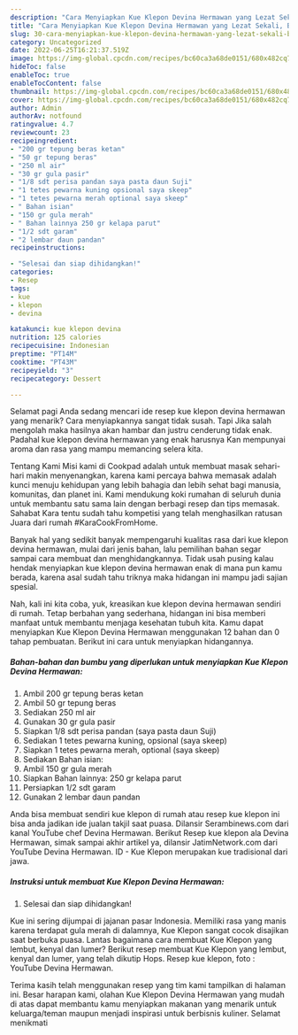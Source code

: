 ```yaml
---
description: "Cara Menyiapkan Kue Klepon Devina Hermawan yang Lezat Sekali, Buat Buka Puasa Bisa Manjain Lidah"
title: "Cara Menyiapkan Kue Klepon Devina Hermawan yang Lezat Sekali, Buat Buka Puasa Bisa Manjain Lidah"
slug: 30-cara-menyiapkan-kue-klepon-devina-hermawan-yang-lezat-sekali-buat-buka-puasa-bisa-manjain-lidah
category: Uncategorized
date: 2022-06-25T16:21:37.519Z
image: https://img-global.cpcdn.com/recipes/bc60ca3a68de0151/680x482cq70/kue-klepon-devina-hermawan-foto-resep-utama.jpg
hideToc: false
enableToc: true
enableTocContent: false
thumbnail: https://img-global.cpcdn.com/recipes/bc60ca3a68de0151/680x482cq70/kue-klepon-devina-hermawan-foto-resep-utama.jpg
cover: https://img-global.cpcdn.com/recipes/bc60ca3a68de0151/680x482cq70/kue-klepon-devina-hermawan-foto-resep-utama.jpg
author: Admin
authorAv: notfound
ratingvalue: 4.7
reviewcount: 23
recipeingredient:
- "200 gr tepung beras ketan"
- "50 gr tepung beras"
- "250 ml air"
- "30 gr gula pasir"
- "1/8 sdt perisa pandan saya pasta daun Suji"
- "1 tetes pewarna kuning opsional saya skeep"
- "1 tetes pewarna merah optional saya skeep"
- " Bahan isian"
- "150 gr gula merah"
- " Bahan lainnya 250 gr kelapa parut"
- "1/2 sdt garam"
- "2 lembar daun pandan"
recipeinstructions:

- "Selesai dan siap dihidangkan!"
categories:
- Resep
tags:
- kue
- klepon
- devina

katakunci: kue klepon devina 
nutrition: 125 calories
recipecuisine: Indonesian
preptime: "PT14M"
cooktime: "PT43M"
recipeyield: "3"
recipecategory: Dessert

---
```



Selamat pagi Anda sedang mencari ide resep kue klepon devina hermawan yang menarik? Cara menyiapkannya sangat tidak susah. Tapi Jika salah mengolah maka hasilnya akan hambar dan justru cenderung tidak enak. Padahal kue klepon devina hermawan yang enak harusnya Kan mempunyai aroma dan rasa yang mampu memancing selera kita.


Tentang Kami Misi kami di Cookpad adalah untuk membuat masak sehari-hari makin menyenangkan, karena kami percaya bahwa memasak adalah kunci menuju kehidupan yang lebih bahagia dan lebih sehat bagi manusia, komunitas, dan planet ini. Kami mendukung koki rumahan di seluruh dunia untuk membantu satu sama lain dengan berbagi resep dan tips memasak. Sahabat Kara tentu sudah tahu kompetisi yang telah menghasilkan ratusan Juara dari rumah #KaraCookFromHome.

Banyak hal yang sedikit banyak mempengaruhi kualitas rasa dari kue klepon devina hermawan, mulai dari jenis bahan, lalu pemilihan bahan segar sampai cara membuat dan menghidangkannya. Tidak usah pusing kalau hendak menyiapkan kue klepon devina hermawan enak di mana pun kamu berada, karena asal sudah tahu triknya maka hidangan ini mampu jadi sajian spesial.


Nah, kali ini kita coba, yuk, kreasikan kue klepon devina hermawan sendiri di rumah. Tetap berbahan yang sederhana, hidangan ini bisa memberi manfaat untuk membantu menjaga kesehatan tubuh kita. Kamu dapat menyiapkan Kue Klepon Devina Hermawan menggunakan 12 bahan dan 0 tahap pembuatan. Berikut ini cara untuk menyiapkan hidangannya.

<!--inarticleads1-->

##### Bahan-bahan dan bumbu yang diperlukan untuk menyiapkan Kue Klepon Devina Hermawan:

1. Ambil 200 gr tepung beras ketan
1. Ambil 50 gr tepung beras
1. Sediakan 250 ml air
1. Gunakan 30 gr gula pasir
1. Siapkan 1/8 sdt perisa pandan (saya pasta daun Suji)
1. Sediakan 1 tetes pewarna kuning, opsional (saya skeep)
1. Siapkan 1 tetes pewarna merah, optional (saya skeep)
1. Sediakan  Bahan isian:
1. Ambil 150 gr gula merah
1. Siapkan  Bahan lainnya: 250 gr kelapa parut
1. Persiapkan 1/2 sdt garam
1. Gunakan 2 lembar daun pandan


Anda bisa membuat sendiri kue klepon di rumah atau resep kue klepon ini bisa anda jadikan ide jualan takjil saat puasa. Dilansir Serambinews.com dari kanal YouTube chef Devina Hermawan. Berikut Resep kue klepon ala Devina Hermawan, simak sampai akhir artikel ya, dilansir JatimNetwork.com dari YouTube Devina Hermawan. ID - Kue Klepon merupakan kue tradisional dari jawa. 

<!--inarticleads2-->

##### Instruksi untuk membuat Kue Klepon Devina Hermawan:


1. Selesai dan siap dihidangkan!

Kue ini sering dijumpai di jajanan pasar Indonesia. Memiliki rasa yang manis karena terdapat gula merah di dalamnya, Kue Klepon sangat cocok disajikan saat berbuka puasa. Lantas bagaimana cara membuat Kue Klepon yang lembut, kenyal dan lumer? Berikut resep membuat Kue Klepon yang lembut, kenyal dan lumer, yang telah dikutip Hops. Resep kue klepon, foto : YouTube Devina Hermawan. 

Terima kasih telah menggunakan resep yang tim kami tampilkan di halaman ini. Besar harapan kami, olahan Kue Klepon Devina Hermawan yang mudah di atas dapat membantu kamu menyiapkan makanan yang menarik untuk keluarga/teman maupun menjadi inspirasi untuk berbisnis kuliner. Selamat menikmati
